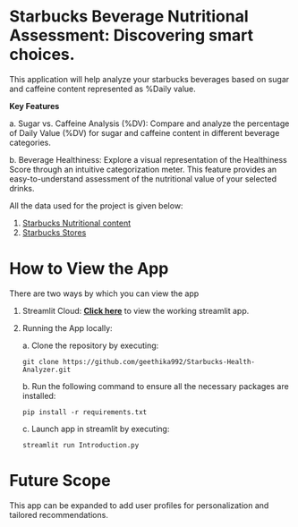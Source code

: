 # Starbucks Beverage Nutritional Assessment: Discovering smart choices.
This application will help analyze your starbucks beverages based on sugar and caffeine content represented as %Daily value. 

**Key Features**

   a. Sugar vs. Caffeine Analysis (%DV): Compare and analyze the percentage of Daily Value (%DV) for sugar and caffeine content in different beverage categories.
   
   b. Beverage Healthiness: Explore a visual representation of the Healthiness Score through an intuitive categorization meter. This feature provides an easy-to-understand assessment of the nutritional value of your selected drinks.

All the data used for the project is given below:
1. [Starbucks Nutritional content](https://stories.starbucks.com/uploads/2019/01/nutrition-1.pdf)
2. [Starbucks Stores](https://data.world/data-hut/starbucks-location-dataset)
   

# How to View the App

There are two ways by which you can view the app

 1. Streamlit Cloud: [**Click here**](https://starbucksbeveragehealth.streamlit.app/) to view the working streamlit app. 
 
 2. Running the App locally: 

    a. Clone the repository by executing:
       ```
       git clone https://github.com/geethika992/Starbucks-Health-Analyzer.git
       ```

    b. Run the following command to ensure all the necessary packages are installed:
       ``` 
       pip install -r requirements.txt
       ```
        
    c. Launch app in streamlit by executing:
       ```
       streamlit run Introduction.py
       ```

  
# Future Scope
This app can be expanded to add user profiles for personalization and tailored recommendations.
   
